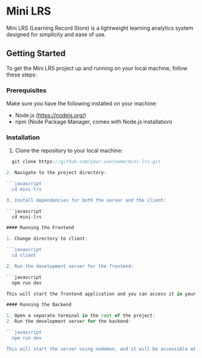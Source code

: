 # Mini LRS

Mini LRS (Learning Record Store) is a lightweight learning analytics system designed for simplicity and ease of use.

## Getting Started

To get the Mini LRS project up and running on your local machine, follow these steps:

### Prerequisites

Make sure you have the following installed on your machine:

- Node.js (https://nodejs.org/)
- npm (Node Package Manager, comes with Node.js installation)

### Installation

1. Clone the repository to your local machine:

  ```javascript
    git clone https://github.com/your-username/mini-lrs.git

2. Navigate to the project directory:

  ```javascript
    cd mini-lrs

3. Install dependencies for both the server and the client:

  ```javascript
    cd mini-lrs

#### Running the Frontend

1. Change directory to client:

  ```javascript
    cd client

2. Run the development server for the frontend:

  ```javascript
    npm run dev

This will start the frontend application and you can access it in your browser at http://localhost:3000.

#### Running the Backend

1. Open a separate terminal in the root of the project:
2. Run the development server for the backend:

  ```javascript
    npm run dev

This will start the server using nodemon, and it will be accessible at http://localhost:10000.
